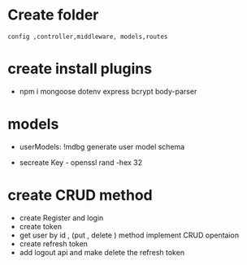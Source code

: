 # Create folder
  
    config ,controller,middleware, models,routes
    

# create install  plugins

 - npm i mongoose dotenv express bcrypt body-parser 

# models
 - userModels: !mdbg generate user model schema 

 - secreate Key - openssl rand -hex 32

# create CRUD method
 - create Register and login 
 - create token 
 - get user by id , (put , delete ) method implement CRUD opentaion   
 - create refresh token
 - add logout api and make delete the refresh token